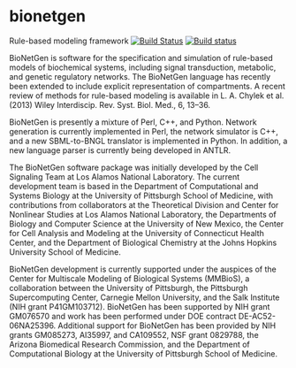 # bionetgen
Rule-based modeling framework
[![Build Status](https://travis-ci.org/RuleWorld/bionetgen.svg?branch=master)](https://travis-ci.org/RuleWorld/bionetgen)
[![Build status](https://ci.appveyor.com/api/projects/status/f7klreiao20ylwon?svg=true)](https://ci.appveyor.com/project/jczech/bionetgen)

BioNetGen is software for the specification and simulation of rule-based models of biochemical systems, including signal transduction, metabolic, and genetic regulatory networks. The BioNetGen language has recently been extended to include explicit representation of compartments. A recent review of methods for rule-based modeling is available in L. A. Chylek et al. (2013) Wiley Interdiscip. Rev. Syst. Biol. Med., 6, 13–36.

BioNetGen is presently a mixture of Perl, C++, and Python. Network generation is currently implemented in Perl, the network simulator is C++, and a new SBML-to-BNGL translator is implemented in Python. In addition, a new language parser is currently being developed in ANTLR.

The BioNetGen software package was initially developed by the Cell Signaling Team at Los Alamos National Laboratory. The current development team is based in the Department of Computational and Systems Biology at the University of Pittsburgh School of Medicine, with contributions from collaborators at the Theoretical Division and Center for Nonlinear Studies at Los Alamos National Laboratory, the Departments of Biology and Computer Science at the University of New Mexico, the Center for Cell Analysis and Modeling at the University of Connecticut Health Center, and the Department of Biological Chemistry at the Johns Hopkins University School of Medicine.

BioNetGen development is currently supported under the auspices of the Center for Multiscale Modeling of Biological Systems (MMBioS), a collaboration between the University of Pittsburgh, the Pittsburgh Supercomputing Center, Carnegie Mellon University, and the Salk Institute (NIH grant P41GM103712). BioNetGen has been supported by NIH grant GM076570 and work has been performed under DOE contract DE-AC52-06NA25396. Additional support for BioNetGen has been provided by NIH grants GM085273, AI35997, and CA109552, NSF grant 0829788, the Arizona Biomedical Research Commission, and the Department of Computational Biology at the University of Pittsburgh School of Medicine.
